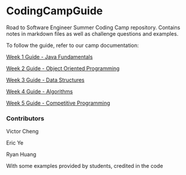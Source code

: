 # CodingCampGuide

Road to Software Engineer Summer Coding Camp repository. Contains notes in markdown files as well as challenge questions and examples.

To follow the guide, refer to our camp documentation:

[Week 1 Guide - Java Fundamentals](https://docs.google.com/document/d/1HZVUOMzbsRblqlutcH2pzMT1cp28mYwIxMgN6H1Pu48/edit?usp=sharing)

[Week 2 Guide - Object Oriented Programming](https://docs.google.com/document/d/1UiHndmY1Ho1f_Z78rt0P2zo85l7sgqPf5LsCkHyS0VQ/edit?usp=sharing)

[Week 3 Guide - Data Structures](https://docs.google.com/document/d/1PAoVOrwSTKuBxbxt7ZchinVRpcUV0MzsfnN0mHxyA9A/edit?usp=sharing)

[Week 4 Guide - Algorithms](https://docs.google.com/document/d/1PkR9_3rUh_EpmoPprjsSOjiOOUWz_nx3cYnVB9_-lfc/edit?usp=sharing)

[Week 5 Guide - Competitive Programming](https://docs.google.com/document/d/1FeJk7g2Ejj77Lcm3NVcFFnFCmURNWa-uvdOeQdvv6Fc/edit?usp=sharing)

### Contributors

Victor Cheng

Eric Ye

Ryan Huang

With some examples provided by students, credited in the code
